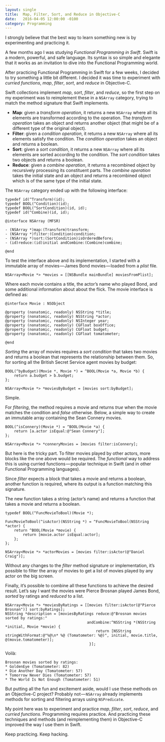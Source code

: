 ```yaml
---
layout: single
title:  Map, Filter, Sort, and Reduce in Objective-C
date:   2016-04-05 12:00:00 -0100
category: Programming
---
```


I strongly believe that the best way to learn something new is by experimenting and practicing it.

A few months ago I was studying *Functional Programming in Swift*. Swift is a modern, powerful, and safe language. Its syntax is so simple and elegante that it works as an invitation to dive into the Functional Programming world.

After practicing Functional Programming in Swift for a few weeks, I decided to try something a little bit different. I decided it was time to experiment with *curried functions*, *map*, *filter*, *sort*, and *reduce* in Objective-C.

Swift collections implement *map*, *sort*, *filter*, and *reduce*, so the first step on my experiment was to reimplement these in a `NSArray` category, trying to match the method signature that Swift implements.

* **Map**: given a *transform operation*, it returns a new `NSArray` where all its elements are transformed according to the operation. The *transform operation* takes an object and returns another object (that might be of a different type of the original object).
* **Filter**: given a *condition operation*, it returns a new `NSArray` where all its elements satisfy the condition. The *condition operation* takes an object and returns a boolean.
* **Sort**: given a *sort condition*, it returns a new `NSArray` where all its elements are sorted according to the condition. The *sort condition* takes two objects and returns a boolean.
* **Reduce**: given a *combine operation*, it returns a recombined object by recursively processing its constituent parts. The *combine operation* takes the initial state and an object and returns a recombined object which is of the same type of the initial state.

The `NSArray` category ended up with the following interface:

```objc
typedef id(^Transform)(id);
typedef BOOL(^Condition)(id);
typedef BOOL(^SortCondition)(id, id);
typedef id(^Combine)(id, id);

@interface NSArray (MFSR)

- (NSArray *)map:(Transform)transform;
- (NSArray *)filter:(Condition)condition;
- (NSArray *)sort:(SortCondition)isOrderedBefore;
- (id)reduce:(id)initial andCombine:(Combine)combine;

@end
```

To test the interface above and its implementation, I started with a immutable array of movies — James Bond movies — loaded from a *plist* file.

```objc
NSArray<Movie *> *movies = [[NSBundle mainBundle] moviesFromPlist];
```

Where each movie contains a title, the actor’s name who played Bond, and some additional information about about the flick. The movie interface is defined as:

```objc
@interface Movie : NSObject

@property (nonatomic, readonly) NSString *title;
@property (nonatomic, readonly) NSString *actor;
@property (nonatomic, readonly) NSInteger year;
@property (nonatomic, readonly) CGFloat boxOffice;
@property (nonatomic, readonly) CGFloat budget;
@property (nonatomic, readonly) CGFloat tomatometer;

@end
```

*Sorting* the array of movies requires a *sort condition* that takes two movies and returns a boolean that represents the relationship between them. So, for sorting all the British Secret Service agent movies by budget:

```objc
BOOL(^byBudget)(Movie *, Movie *) = ^BOOL(Movie *a, Movie *b) {
    return a.budget > b.budget;
};

NSArray<Movie *> *moviesByBudget = [movies sort:byBudget];
```

Simple.

For *filtering*, the method requires a movie and returns *true* when the movie matches the condition and *false* otherwise. Below, a simple way to create an immutable array containing the Sean Connery movies.

```objc
BOOL(^isConnery)(Movie *) = ^BOOL(Movie *a) {
    return [a.actor isEqual:@"Sean Connery"];
};

NSArray<Movie *> *conneryMovies = [movies filter:isConnery];
```

But here is the tricky part. To filter movies played by other actors, more blocks like the one above would be required. The *functional* way to address this is using curried functions — popular technique in Swift (and in other Functional Programming languages).

Since *filter* expects a block that takes a movie and returns a boolean, another function is required, where its output is a function matching this signature.

The new function takes a string (actor’s name) and returns a function that takes a movie and returns a boolean.

```objc
typedef BOOL(^FuncMovieToBool)(Movie *);

FuncMovieToBool(^isActor)(NSString *) = ^FuncMovieToBool(NSString *actor) {
    return ^BOOL(Movie *movie) {
        return [movie.actor isEqual:actor];
    };
};

NSArray<Movie *> *actorMovies = [movies filter:isActor(@"Daniel Craig")];
```

Without any changes to the *filter* method signature or implementation, it’s possible to filter the array of movies to get a list of movies played by any actor on the big screen.

Finally, it’s possible to combine all these functions to achieve the desired result. Let’s say I want the movies were Pierce Brosnan played James Bond, *sorted* by ratings and *reduced* to a list.

```objc
NSArray<Movie *> *moviesByRatings = [[movies filter:isActor(@"Pierce Brosnan")] sort:byRatings];
NSString *description = [moviesByRatings reduce:@"Brosnan movies sorted by ratings:"
                                     andCombine:^NSString *(NSString *initial, Movie *movie) {
                                         return [NSString stringWithFormat:@"%@\n* %@ (Tomatometer: %@)", initial, movie.title, @(movie.tomatometer)];
                                      }];
```

Voilà:

```
Brosnan movies sorted by ratings:
* GoldenEye (Tomatometer: 82)
* Die Another Day (Tomatometer: 57)
* Tomorrow Never Dies (Tomatometer: 57)
* The World Is Not Enough (Tomatometer: 51)
```

But putting all the fun and excitement aside, would I use these methods on an Objective-C project? Probably not — `NSArray` already implements methods for sorting and filtering arrays using `NSPredicate`.

My point here was to experiment and practice *map*, *filter*, *sort*, *reduce*, and *curried functions*. Programming requires practice. And practicing these techniques and methods (and reimplementing them) in Objective-C improved the way I use them in Swift.

Keep practicing. Keep hacking.
